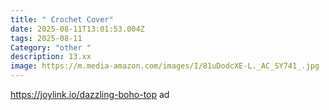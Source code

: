 ```yaml
---
title: " Crochet Cover"
date: 2025-08-11T13:01:53.004Z
tags: 2025-08-11
Category: "other "
description: 13.xx
image: https://m.media-amazon.com/images/I/81uDodcXE-L._AC_SY741_.jpg
---
```

https://joylink.io/dazzling-boho-top ad